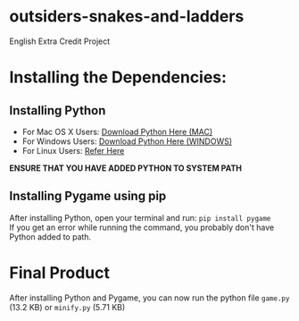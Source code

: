 # outsiders-snakes-and-ladders
English Extra Credit Project

# Installing the Dependencies:
## Installing Python
- For Mac OS X Users: [Download Python Here (MAC)](https://www.python.org/downloads/mac-osx/)
- For Windows Users: [Download Python Here (WINDOWS)](https://www.python.org/downloads/windows/)
- For Linux Users: [Refer Here](https://docs.python-guide.org/starting/install3/linux/)

**ENSURE THAT YOU HAVE ADDED PYTHON TO SYSTEM PATH**

## Installing Pygame using pip
After installing Python, open your terminal and run: `pip install pygame`\
If you get an error while running the command, you probably don't have Python added to path.

# Final Product
After installing Python and Pygame, you can now run the python file `game.py` (13.2 KB) or `minify.py` (5.71 KB)